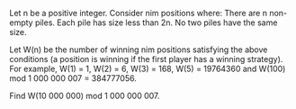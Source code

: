 
Let n be a positive integer. Consider nim positions where:
There are n non-empty piles.
Each pile has size less than 2n.
No two piles have the same size.

Let W(n) be the number of winning nim positions satisfying the above
conditions (a position is winning if the first player has a winning strategy). For example, W(1) = 1, W(2) = 6, W(3) = 168, W(5) = 19764360 and W(100) mod 1&#160;000&#160;000&#160;007 = 384777056.

Find W(10&#160;000&#160;000) mod 1&#160;000&#160;000&#160;007.

